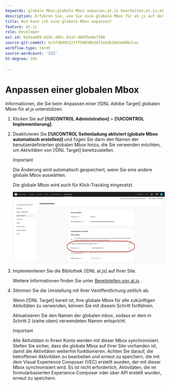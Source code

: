 ```yaml
---
keywords: globale Mbox;globale Mbox anpassen;at.js bearbeiten;at.js;at.js implementieren
description: Erfahren Sie, wie Sie eine globale Mbox für at.js auf der Seite Administration-Implementierung in Adobe Target anpassen.
title: Wie kann ich eine globale Mbox anpassen?
feature: at.js
role: Developer
exl-id: 6d3eab89-818c-405c-81af-90dfbede7390
source-git-commit: bc5fd0695121ff99838b3df2a59b36b3a89b2cac
workflow-type: tm+mt
source-wordcount: '222'
ht-degree: 18%

---
```


# Anpassen einer globalen Mbox

Informationen, die Sie beim Anpassen einer [!DNL Adobe Target] globalen Mbox für at.js unterstützen.

1. Klicken Sie auf **[!UICONTROL Administration]** > **[!UICONTROL Implementierung]**.

1. Deaktivieren Sie **[!UICONTROL Seitenladung aktiviert (globale Mbox automatisch erstellen)]** und fügen Sie dann den Namen der benutzerdefinierten globalen Mbox hinzu, die Sie verwenden möchten, um Aktivitäten von [!DNL Target] bereitzustellen.

   >[!IMPORTANT]
   >
   >Die Änderung wird automatisch gespeichert, wenn Sie eine andere globale Mbox auswählen.

   Die globale Mbox wird auch für Klick-Tracking eingesetzt.

   ![custom-global-mbox](/help/c-implementing-target/c-implementing-target-for-client-side-web/t-mbox-download/c-understanding-global-mbox/assets/custom-global-mbox.png)

1. Implementieren Sie die Bibliothek [!DNL at.js] auf Ihrer Site.

   Weitere Informationen finden Sie unter [Bereitstellen von at.js](/help/c-implementing-target/c-implementing-target-for-client-side-web/how-to-deployatjs/how-to-deployatjs.md) .

1. Stimmen Sie die Umstellung mit Ihrer Veröffentlichung zeitlich ab.

   Wenn [!DNL Target] bereit ist, Ihre globale Mbox für alle zukünftigen Aktivitäten zu verwenden, können Sie mit diesem Schritt fortfahren.

   Aktualisieren Sie den Namen der globalen mbox, sodass er dem in Schritt 2 (siehe oben) verwendeten Namen entspricht.

   >[!IMPORTANT]
   >
   >Alle Aktivitäten in Ihrem Konto werden mit dieser Mbox synchronisiert. Stellen Sie sicher, dass die globale Mbox auf Ihrer Site vorhanden ist, damit die Aktivitäten weiterhin funktionieren. Achten Sie darauf, die betroffenen Aktivitäten zu bearbeiten und erneut zu speichern, die mit dem Visual Experience Composer (VEC) erstellt wurden, der mit dieser Mbox synchronisiert wird. Es ist nicht erforderlich, Aktivitäten, die im formularbasierten Experience Composer oder über API erstellt wurden, erneut zu speichern.

